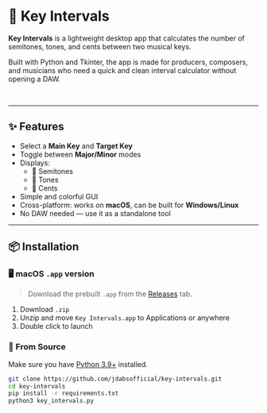 # 🎹 Key Intervals

**Key Intervals** is a lightweight desktop app that calculates the number of semitones, tones, and cents between two musical keys.

Built with Python and Tkinter, the app is made for producers, composers, and musicians who need a quick and clean interval calculator without opening a DAW.

<br>

---

## ✨ Features

- Select a **Main Key** and **Target Key**
- Toggle between **Major/Minor** modes
- Displays:
  - 🔢 Semitones
  - 🎵 Tones
  - 🎯 Cents
- Simple and colorful GUI
- Cross-platform: works on **macOS**, can be built for **Windows/Linux**
- No DAW needed — use it as a standalone tool

---

## 📦 Installation

### 🖥 macOS `.app` version

> Download the prebuilt `.app` from the [Releases](https://github.com/jdabsofficial/key-intervals/releases) tab.

1. Download `.zip`
2. Unzip and move `Key Intervals.app` to Applications or anywhere
3. Double click to launch

### 🧪 From Source

Make sure you have [Python 3.9+](https://www.python.org/downloads/macos/) installed.

```bash
git clone https://github.com/jdabsofficial/key-intervals.git
cd key-intervals
pip install -r requirements.txt
python3 key_intervals.py
